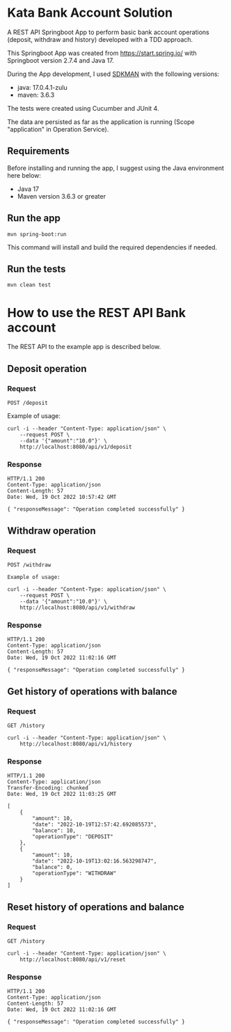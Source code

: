 # Kata Bank Account Solution

A REST API Springboot App to perform basic bank account operations (deposit, withdraw and history) developed with a TDD approach.

This Springboot App was created from https://start.spring.io/ with Springboot version 2.7.4 and Java 17. 

During the App development, I used [SDKMAN](https://sdkman.io/install) with the following versions:
- java: 17.0.4.1-zulu
- maven: 3.6.3

The tests were created using Cucumber and JUnit 4.

The data are persisted as far as the application is running (Scope "application" in Operation Service).

## Requirements

Before installing and running the app, I suggest using the Java environment here below: 
    
- Java 17
- Maven version 3.6.3 or greater

## Run the app

    mvn spring-boot:run

This command will install and build the required dependencies if needed.

## Run the tests

    mvn clean test

# How to use the REST API Bank account

The REST API to the example app is described below.

## Deposit operation 

### Request

`POST /deposit`

Example of usage:
    
    curl -i --header "Content-Type: application/json" \
        --request POST \
        --data '{"amount":"10.0"}' \
        http://localhost:8080/api/v1/deposit

### Response

    HTTP/1.1 200 
    Content-Type: application/json
    Content-Length: 57
    Date: Wed, 19 Oct 2022 10:57:42 GMT

    { "responseMessage": "Operation completed successfully" }


## Withdraw operation

### Request

`POST /withdraw`

    Example of usage:
    
    curl -i --header "Content-Type: application/json" \
        --request POST \
        --data '{"amount":"10.0"}' \
        http://localhost:8080/api/v1/withdraw

### Response

    HTTP/1.1 200 
    Content-Type: application/json
    Content-Length: 57
    Date: Wed, 19 Oct 2022 11:02:16 GMT

    { "responseMessage": "Operation completed successfully" }

## Get history of operations with balance

### Request

`GET /history`

    curl -i --header "Content-Type: application/json" \
        http://localhost:8080/api/v1/history

### Response

    HTTP/1.1 200 
    Content-Type: application/json
    Transfer-Encoding: chunked
    Date: Wed, 19 Oct 2022 11:03:25 GMT

    [
        {
            "amount": 10,
            "date": "2022-10-19T12:57:42.692085573",
            "balance": 10,
            "operationType": "DEPOSIT"
        },
        {
            "amount": 10,
            "date": "2022-10-19T13:02:16.563298747",
            "balance": 0,
            "operationType": "WITHDRAW"
        }
    ]

## Reset history of operations and balance 

### Request

`GET /history`

    curl -i --header "Content-Type: application/json" \
        http://localhost:8080/api/v1/reset

### Response

    HTTP/1.1 200 
    Content-Type: application/json
    Content-Length: 57
    Date: Wed, 19 Oct 2022 11:02:16 GMT

    { "responseMessage": "Operation completed successfully" }
